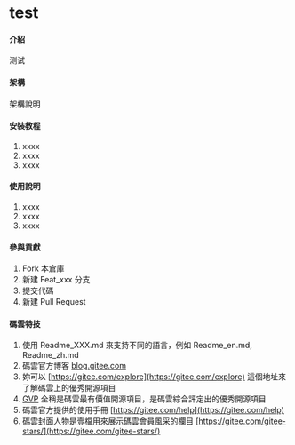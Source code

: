 # test

#### 介紹
测试

#### 架構
架構說明

#### 安裝教程

1. xxxx
2. xxxx
3. xxxx

#### 使用說明

1. xxxx
2. xxxx
3. xxxx

#### 參與貢獻

1. Fork 本倉庫
2. 新建 Feat_xxx 分支
3. 提交代碼
4. 新建 Pull Request


#### 碼雲特技

1. 使用 Readme\_XXX.md 來支持不同的語言，例如 Readme\_en.md, Readme\_zh.md
2. 碼雲官方博客 [blog.gitee.com](https://blog.gitee.com)
3. 妳可以 [https://gitee.com/explore](https://gitee.com/explore) 這個地址來了解碼雲上的優秀開源項目
4. [GVP](https://gitee.com/gvp) 全稱是碼雲最有價值開源項目，是碼雲綜合評定出的優秀開源項目
5. 碼雲官方提供的使用手冊 [https://gitee.com/help](https://gitee.com/help)
6. 碼雲封面人物是壹檔用來展示碼雲會員風采的欄目 [https://gitee.com/gitee-stars/](https://gitee.com/gitee-stars/)